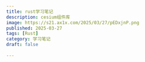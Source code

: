 ```yaml
---
title: rust学习笔记
description: cesium组件库
image: https://s21.ax1x.com/2025/03/27/pEDxjnP.png 
published: 2025-03-27
tags: [Rust]
category: 学习笔记
draft: false
 
---
```

